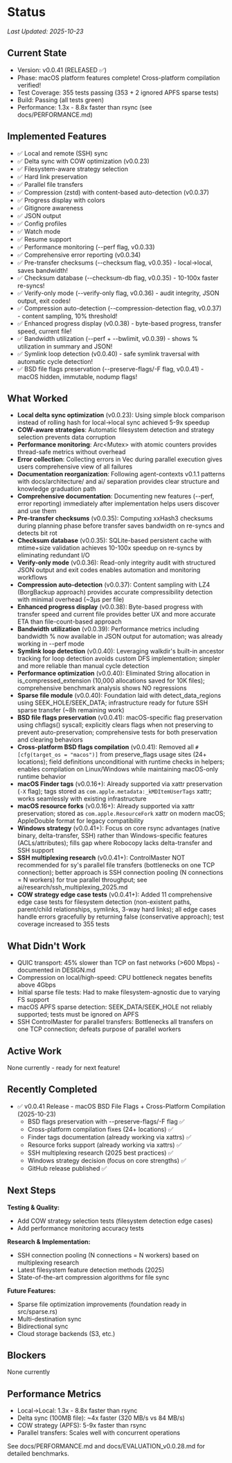 # Status

_Last Updated: 2025-10-23_

## Current State
- Version: v0.0.41 (RELEASED ✅)
- Phase: macOS platform features complete! Cross-platform compilation verified!
- Test Coverage: 355 tests passing (353 + 2 ignored APFS sparse tests)
- Build: Passing (all tests green)
- Performance: 1.3x - 8.8x faster than rsync (see docs/PERFORMANCE.md)

## Implemented Features
- ✅ Local and remote (SSH) sync
- ✅ Delta sync with COW optimization (v0.0.23)
- ✅ Filesystem-aware strategy selection
- ✅ Hard link preservation
- ✅ Parallel file transfers
- ✅ Compression (zstd) with content-based auto-detection (v0.0.37)
- ✅ Progress display with colors
- ✅ Gitignore awareness
- ✅ JSON output
- ✅ Config profiles
- ✅ Watch mode
- ✅ Resume support
- ✅ Performance monitoring (--perf flag, v0.0.33)
- ✅ Comprehensive error reporting (v0.0.34)
- ✅ Pre-transfer checksums (--checksum flag, v0.0.35) - local→local, saves bandwidth!
- ✅ Checksum database (--checksum-db flag, v0.0.35) - 10-100x faster re-syncs!
- ✅ Verify-only mode (--verify-only flag, v0.0.36) - audit integrity, JSON output, exit codes!
- ✅ Compression auto-detection (--compression-detection flag, v0.0.37) - content sampling, 10% threshold!
- ✅ Enhanced progress display (v0.0.38) - byte-based progress, transfer speed, current file!
- ✅ Bandwidth utilization (--perf + --bwlimit, v0.0.39) - shows % utilization in summary and JSON!
- ✅ Symlink loop detection (v0.0.40) - safe symlink traversal with automatic cycle detection!
- ✅ BSD file flags preservation (--preserve-flags/-F flag, v0.0.41) - macOS hidden, immutable, nodump flags!

## What Worked
- **Local delta sync optimization** (v0.0.23): Using simple block comparison instead of rolling hash for local→local sync achieved 5-9x speedup
- **COW-aware strategies**: Automatic filesystem detection and strategy selection prevents data corruption
- **Performance monitoring**: Arc<Mutex<PerformanceMonitor>> with atomic counters provides thread-safe metrics without overhead
- **Error collection**: Collecting errors in Vec<SyncError> during parallel execution gives users comprehensive view of all failures
- **Documentation reorganization**: Following agent-contexts v0.1.1 patterns with docs/architecture/ and ai/ separation provides clear structure and knowledge graduation path
- **Comprehensive documentation**: Documenting new features (--perf, error reporting) immediately after implementation helps users discover and use them
- **Pre-transfer checksums** (v0.0.35): Computing xxHash3 checksums during planning phase before transfer saves bandwidth on re-syncs and detects bit rot
- **Checksum database** (v0.0.35): SQLite-based persistent cache with mtime+size validation achieves 10-100x speedup on re-syncs by eliminating redundant I/O
- **Verify-only mode** (v0.0.36): Read-only integrity audit with structured JSON output and exit codes enables automation and monitoring workflows
- **Compression auto-detection** (v0.0.37): Content sampling with LZ4 (BorgBackup approach) provides accurate compressibility detection with minimal overhead (~3μs per file)
- **Enhanced progress display** (v0.0.38): Byte-based progress with transfer speed and current file provides better UX and more accurate ETA than file-count-based approach
- **Bandwidth utilization** (v0.0.39): Performance metrics including bandwidth % now available in JSON output for automation; was already working in --perf mode
- **Symlink loop detection** (v0.0.40): Leveraging walkdir's built-in ancestor tracking for loop detection avoids custom DFS implementation; simpler and more reliable than manual cycle detection
- **Performance optimization** (v0.0.40): Eliminated String allocation in is_compressed_extension (10,000 allocations saved for 10K files); comprehensive benchmark analysis shows NO regressions
- **Sparse file module** (v0.0.40): Foundation laid with detect_data_regions using SEEK_HOLE/SEEK_DATA; infrastructure ready for future SSH sparse transfer (~8h remaining work)
- **BSD file flags preservation** (v0.0.41): macOS-specific flag preservation using chflags() syscall; explicitly clears flags when not preserving to prevent auto-preservation; comprehensive tests for both preservation and clearing behaviors
- **Cross-platform BSD flags compilation** (v0.0.41): Removed all `#[cfg(target_os = "macos")]` from preserve_flags usage sites (24+ locations); field definitions unconditional with runtime checks in helpers; enables compilation on Linux/Windows while maintaining macOS-only runtime behavior
- **macOS Finder tags** (v0.0.16+): Already supported via xattr preservation (`-X` flag); tags stored as `com.apple.metadata:_kMDItemUserTags` xattr; works seamlessly with existing infrastructure
- **macOS resource forks** (v0.0.16+): Already supported via xattr preservation; stored as `com.apple.ResourceFork` xattr on modern macOS; AppleDouble format for legacy compatibility
- **Windows strategy** (v0.0.41+): Focus on core rsync advantages (native binary, delta-transfer, SSH) rather than Windows-specific features (ACLs/attributes); fills gap where Robocopy lacks delta-transfer and SSH support
- **SSH multiplexing research** (v0.0.41+): ControlMaster NOT recommended for sy's parallel file transfers (bottlenecks on one TCP connection); better approach is SSH connection pooling (N connections = N workers) for true parallel throughput; see ai/research/ssh_multiplexing_2025.md
- **COW strategy edge case tests** (v0.0.41+): Added 11 comprehensive edge case tests for filesystem detection (non-existent paths, parent/child relationships, symlinks, 3-way hard links); all edge cases handle errors gracefully by returning false (conservative approach); test coverage increased to 355 tests

## What Didn't Work
- QUIC transport: 45% slower than TCP on fast networks (>600 Mbps) - documented in DESIGN.md
- Compression on local/high-speed: CPU bottleneck negates benefits above 4Gbps
- Initial sparse file tests: Had to make filesystem-agnostic due to varying FS support
- macOS APFS sparse detection: SEEK_DATA/SEEK_HOLE not reliably supported; tests must be ignored on APFS
- SSH ControlMaster for parallel transfers: Bottlenecks all transfers on one TCP connection; defeats purpose of parallel workers

## Active Work
None currently - ready for next feature!

## Recently Completed
- ✅ v0.0.41 Release - macOS BSD File Flags + Cross-Platform Compilation (2025-10-23)
  - BSD flags preservation with --preserve-flags/-F flag ✅
  - Cross-platform compilation fixes (24+ locations) ✅
  - Finder tags documentation (already working via xattrs) ✅
  - Resource forks support (already working via xattrs) ✅
  - SSH multiplexing research (2025 best practices) ✅
  - Windows strategy decision (focus on core strengths) ✅
  - GitHub release published ✅

## Next Steps
**Testing & Quality:**
- Add COW strategy selection tests (filesystem detection edge cases)
- Add performance monitoring accuracy tests

**Research & Implementation:**
- SSH connection pooling (N connections = N workers) based on multiplexing research
- Latest filesystem feature detection methods (2025)
- State-of-the-art compression algorithms for file sync

**Future Features:**
- Sparse file optimization improvements (foundation ready in src/sparse.rs)
- Multi-destination sync
- Bidirectional sync
- Cloud storage backends (S3, etc.)

## Blockers
None currently

## Performance Metrics
- Local→Local: 1.3x - 8.8x faster than rsync
- Delta sync (100MB file): ~4x faster (320 MB/s vs 84 MB/s)
- COW strategy (APFS): 5-9x faster than rsync
- Parallel transfers: Scales well with concurrent operations

See docs/PERFORMANCE.md and docs/EVALUATION_v0.0.28.md for detailed benchmarks.
